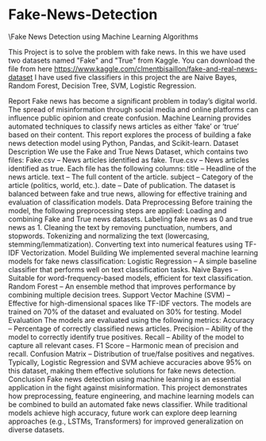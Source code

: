 # Fake-News-Detection
\Fake News Detection using Machine Learning Algorithms

This Project is to solve the problem with fake news. In this we have used two datasets named "Fake" and "True" from Kaggle. You can download the file from here https://www.kaggle.com/clmentbisaillon/fake-and-real-news-dataset I have used five classifiers in this project the are Naive Bayes, Random Forest, Decision Tree, SVM, Logistic Regression.

Report
Fake news has become a significant problem in today’s digital world. The spread of misinformation through social media and online platforms can influence public opinion and create confusion. Machine Learning provides automated techniques to classify news articles as either ‘fake’ or ‘true’ based on their content. This report explores the process of building a fake news detection model using Python, Pandas, and Scikit-learn. Dataset Description We use the Fake and True News Dataset, which contains two files: Fake.csv – News articles identified as fake. True.csv – News articles identified as true. Each file has the following columns: title – Headline of the news article. text – The full content of the article. subject – Category of the article (politics, world, etc.). date – Date of publication. The dataset is balanced between fake and true news, allowing for effective training and evaluation of classification models. Data Preprocessing Before training the model, the following preprocessing steps are applied: Loading and combining Fake and True news datasets. Labeling fake news as 0 and true news as 1. Cleaning the text by removing punctuation, numbers, and stopwords. Tokenizing and normalizing the text (lowercasing, stemming/lemmatization). Converting text into numerical features using TF-IDF Vectorization. Model Building We implemented several machine learning models for fake news classification: Logistic Regression – A simple baseline classifier that performs well on text classification tasks. Naive Bayes – Suitable for word-frequency-based models, efficient for text classification. Random Forest – An ensemble method that improves performance by combining multiple decision trees. Support Vector Machine (SVM) – Effective for high-dimensional spaces like TF-IDF vectors. The models are trained on 70% of the dataset and evaluated on 30% for testing. Model Evaluation The models are evaluated using the following metrics: Accuracy – Percentage of correctly classified news articles. Precision – Ability of the model to correctly identify true positives. Recall – Ability of the model to capture all relevant cases. F1 Score – Harmonic mean of precision and recall. Confusion Matrix – Distribution of true/false positives and negatives. Typically, Logistic Regression and SVM achieve accuracies above 95% on this dataset, making them effective solutions for fake news detection. Conclusion Fake news detection using machine learning is an essential application in the fight against misinformation. This project demonstrates how preprocessing, feature engineering, and machine learning models can be combined to build an automated fake news classifier. While traditional models achieve high accuracy, future work can explore deep learning approaches (e.g., LSTMs, Transformers) for improved generalization on diverse datasets.
